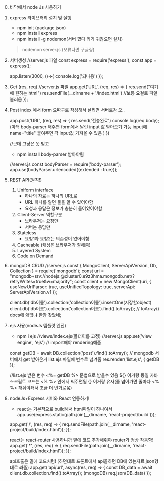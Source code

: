 0. 바닥에서 node Js 사용하기
1. express 라이브러리 설치 및 실행
    - npm init (package.json)
    - npm install express
    - npm install -g nodemon(서버 껐다 키기 귀찮으면 설치)
     > nodemon server.js (오류나면 구글링)
    
2. 서버생성
    //server.js 파일
    const express = require('express');
    const app = express();

    app.listen(3000, ()=>{
        console.log('되나용')
    });

3. Get (res, req)
    //server.js 파일
    app.get('URL', (req, res) => {
        res.send("여기에 원하는 html")
        res.sendFile(__dirname + '/index.html') //보통 요걸로 파일 불러옴
    });

4. Post
    index 에서 form 요따구로 작성해서 날리면 서버로감 오..
    <form action="/submit" method="post">
    
    app.post('URL', (req, res) => {
        res.send('전송완료')
        console.log(req.body); 
        (아래 body-parser 해주면 form에서 날린 input 값 받아오기 가능 input에 name="title" 붙여주면 각 input값 가져올 수 있음 )
    })
    
    //근데 그냥은 못 받고 
    - npm install body-parser 받아야됨

    //server.js 
    const bodyParser = require('body-parser');
    app.use(bodyParser.urlencoded({extended : true}));

5. REST API(원칙!)
    1) Uniform interface
        - 하나의 자료는 하나의 URL로
        - URL 하나를 알면 둘을 알 수 있어야함
        - 요청과 응답은 정보가 충분히 들어있어야함
    2) Client-Server 역할구분
        - 브라우저는 요청만
        - 서버는 응답만
    3) Stateless
        - 요청1과 요청2는 의존성이 없어야함
    4) Cacheable (캐싱은 브라우저가 잘해줌)
    5) Layered System
    6) Code on Demand

6. mongoDB CRUD
    //server.js
    const { MongoClient, ServerApiVersion, Db, Collection } = require('mongodb');
    const uri = "mongodb+srv://nodejs:<password>@cluster0.e9z3hma.mongodb.net/?retryWrites=true&w=majority";
    const client = new MongoClient(uri, { useNewUrlParser: true, useUnifiedTopology: true, serverApi: ServerApiVersion.v1 });

    client.db('db이름').collection('collection이름').insertOne(저장할object)
    client.db('db이름').collection('collection이름').find().toArray(); 
    // toArray()  docs에 왜없냐 한참 찾았네;

7. ejs 사용(nodeJs 템플릿 엔진)
    - npm i ejs
    //views/index.ejs(폴더이름 고정)
    //server.js
    app.set('view engine', 'ejs') // import해야 rendering해줌

    const getDB = await DB.collection('post').find().toArray();
    // mongodb 서버에서 get 받아온거 list.ejs 파일에 변수로 넘겨줌
    res.render('list.ejs', { getDB });

    //list.ejs
    받은 변수 <%= getDB %> 문법으로 받을수 있음 ${} 이거랑 동일
    자바스크립트 코드는 <% %> 안에서 써주면됨 {} 이거랑 유사(줄 넘어가면 줄마다 <% %> 해줘야돼서 조금 더 번거로움)

8. nodeJs+Express 서버와 React 연동하기!
    - react는 기본적으로 build해서 html파일이 하나여서
    app.use(express.static(path.join(__dirname, 'react-project/build')));

    app.get('/', (res, req) => {
        req.sendFile(path.join(__dirname, 'react-project/build/index.html'));
    });

    react는 react-router 사용하니까 밑에 코드 추가해줘야 router가 정상 작동함!
    app.get('*', (res, req) => {
        req.sendFile(path.join(__dirname, 'react-project/build/index.html'));
    });

    api호출은 밑에 코드처럼! (하던대로 프론트에서 api콜하면 DB에 있는자료 json형태로 쏴줌)
    app.get('api/url', async(res, req) => {
        const DB_data = await client.db.collection.find().toArray(); (mongoDB)
        req.json(DB_data)
    });
    
    
